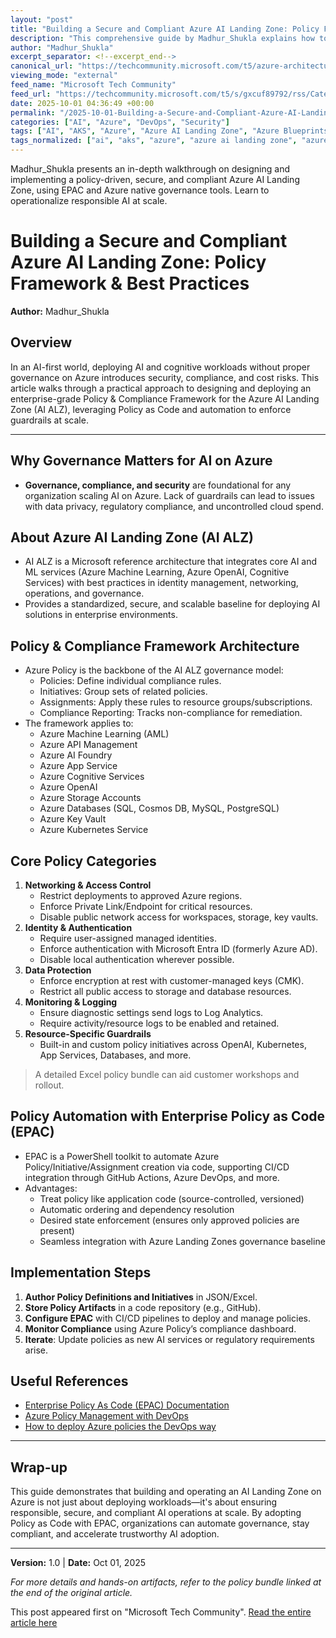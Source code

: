 ```yaml
---
layout: "post"
title: "Building a Secure and Compliant Azure AI Landing Zone: Policy Framework & Best Practices"
description: "This comprehensive guide by Madhur_Shukla explains how to establish a robust policy and compliance framework for the Azure AI Landing Zone (AI ALZ), addressing governance, security, and responsible AI within enterprise Azure environments. The article covers the architectural layers of AI ALZ, outlines essential policy categories, and demonstrates how to implement automated governance at scale using Enterprise Policy as Code (EPAC), integrating CI/CD, Azure Policy, Blueprints, and Infrastructure-as-Code for resilient, scalable AI solutions."
author: "Madhur_Shukla"
excerpt_separator: <!--excerpt_end-->
canonical_url: "https://techcommunity.microsoft.com/t5/azure-architecture-blog/building-a-secure-and-compliant-azure-ai-landing-zone-policy/ba-p/4457165"
viewing_mode: "external"
feed_name: "Microsoft Tech Community"
feed_url: "https://techcommunity.microsoft.com/t5/s/gxcuf89792/rss/Category?category.id=Azure"
date: 2025-10-01 04:36:49 +00:00
permalink: "/2025-10-01-Building-a-Secure-and-Compliant-Azure-AI-Landing-Zone-Policy-Framework-and-Best-Practices.html"
categories: ["AI", "Azure", "DevOps", "Security"]
tags: ["AI", "AKS", "Azure", "Azure AI Landing Zone", "Azure Blueprints", "Azure Cognitive Services", "Azure DevOps", "Azure Key Vault", "Azure Machine Learning", "Azure OpenAI", "Azure Policy", "CI/CD", "Community", "Compliance", "Data Protection", "DevOps", "EPAC", "Governance", "IaC", "Identity Management", "Microsoft Entra ID", "Monitoring", "Networking", "Policy as Code", "Security"]
tags_normalized: ["ai", "aks", "azure", "azure ai landing zone", "azure blueprints", "azure cognitive services", "azure devops", "azure key vault", "azure machine learning", "azure openai", "azure policy", "cislashcd", "community", "compliance", "data protection", "devops", "epac", "governance", "iac", "identity management", "microsoft entra id", "monitoring", "networking", "policy as code", "security"]
---
```


Madhur_Shukla presents an in-depth walkthrough on designing and implementing a policy-driven, secure, and compliant Azure AI Landing Zone, using EPAC and Azure native governance tools. Learn to operationalize responsible AI at scale.<!--excerpt_end-->

# Building a Secure and Compliant Azure AI Landing Zone: Policy Framework & Best Practices

**Author:** Madhur_Shukla

## Overview

In an AI-first world, deploying AI and cognitive workloads without proper governance on Azure introduces security, compliance, and cost risks. This article walks through a practical approach to designing and deploying an enterprise-grade Policy & Compliance Framework for the Azure AI Landing Zone (AI ALZ), leveraging Policy as Code and automation to enforce guardrails at scale.

---

## Why Governance Matters for AI on Azure

- **Governance, compliance, and security** are foundational for any organization scaling AI on Azure. Lack of guardrails can lead to issues with data privacy, regulatory compliance, and uncontrolled cloud spend.

## About Azure AI Landing Zone (AI ALZ)

- AI ALZ is a Microsoft reference architecture that integrates core AI and ML services (Azure Machine Learning, Azure OpenAI, Cognitive Services) with best practices in identity management, networking, operations, and governance.
- Provides a standardized, secure, and scalable baseline for deploying AI solutions in enterprise environments.

## Policy & Compliance Framework Architecture

- Azure Policy is the backbone of the AI ALZ governance model:
  - Policies: Define individual compliance rules.
  - Initiatives: Group sets of related policies.
  - Assignments: Apply these rules to resource groups/subscriptions.
  - Compliance Reporting: Tracks non-compliance for remediation.
- The framework applies to:
  - Azure Machine Learning (AML)
  - Azure API Management
  - Azure AI Foundry
  - Azure App Service
  - Azure Cognitive Services
  - Azure OpenAI
  - Azure Storage Accounts
  - Azure Databases (SQL, Cosmos DB, MySQL, PostgreSQL)
  - Azure Key Vault
  - Azure Kubernetes Service

## Core Policy Categories

1. **Networking & Access Control**
   - Restrict deployments to approved Azure regions.
   - Enforce Private Link/Endpoint for critical resources.
   - Disable public network access for workspaces, storage, key vaults.
2. **Identity & Authentication**
   - Require user-assigned managed identities.
   - Enforce authentication with Microsoft Entra ID (formerly Azure AD).
   - Disable local authentication wherever possible.
3. **Data Protection**
   - Enforce encryption at rest with customer-managed keys (CMK).
   - Restrict all public access to storage and database resources.
4. **Monitoring & Logging**
   - Ensure diagnostic settings send logs to Log Analytics.
   - Require activity/resource logs to be enabled and retained.
5. **Resource-Specific Guardrails**
   - Built-in and custom policy initiatives across OpenAI, Kubernetes, App Services, Databases, and more.

> A detailed Excel policy bundle can aid customer workshops and rollout.

## Policy Automation with Enterprise Policy as Code (EPAC)

- EPAC is a PowerShell toolkit to automate Azure Policy/Initiative/Assignment creation via code, supporting CI/CD integration through GitHub Actions, Azure DevOps, and more.
- Advantages:
  - Treat policy like application code (source-controlled, versioned)
  - Automatic ordering and dependency resolution
  - Desired state enforcement (ensures only approved policies are present)
  - Seamless integration with Azure Landing Zones governance baseline

## Implementation Steps

1. **Author Policy Definitions and Initiatives** in JSON/Excel.
2. **Store Policy Artifacts** in a code repository (e.g., GitHub).
3. **Configure EPAC** with CI/CD pipelines to deploy and manage policies.
4. **Monitor Compliance** using Azure Policy’s compliance dashboard.
5. **Iterate**: Update policies as new AI services or regulatory requirements arise.

## Useful References

- [Enterprise Policy As Code (EPAC) Documentation](https://azure.github.io/enterprise-azure-policy-as-code/)
- [Azure Policy Management with DevOps](https://learn.microsoft.com/en-us/azure/cloud-adoption-framework/ready/policy-management/enterprise-policy-as-code)
- [How to deploy Azure policies the DevOps way](https://rabobank.jobs/en/techblog/gijs-reijn-how-to-deploy-azure-policy-the-devops-way/)

---

## Wrap-up

This guide demonstrates that building and operating an AI Landing Zone on Azure is not just about deploying workloads—it's about ensuring responsible, secure, and compliant AI operations at scale. By adopting Policy as Code with EPAC, organizations can automate governance, stay compliant, and accelerate trustworthy AI adoption.

---

**Version:** 1.0 | **Date:** Oct 01, 2025

*For more details and hands-on artifacts, refer to the policy bundle linked at the end of the original article.*

This post appeared first on "Microsoft Tech Community". [Read the entire article here](https://techcommunity.microsoft.com/t5/azure-architecture-blog/building-a-secure-and-compliant-azure-ai-landing-zone-policy/ba-p/4457165)

